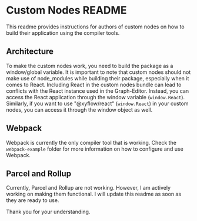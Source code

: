 # Custom Nodes README

This readme provides instructions for authors of custom nodes on how to build their application using the compiler tools.

## Architecture
To make the custom nodes work, you need to build the package as a window/global variable. It is important to note that custom nodes should not make use of node_modules while building their package, especially when it comes to React. Including React in the custom nodes bundle can lead to conflicts with the React instance used in the Graph-Editor. Instead, you can access the React application through the window variable (`window.React`). Similarly, if you want to use "@xyflow/react" (`window.React`) in your custom nodes, you can access it through the window object as well. 


## Webpack

Webpack is currently the only compiler tool that is working. Check the `webpack-example` folder for more information on how to configure and use Webpack.


## Parcel and Rollup

Currently, Parcel and Rollup are not working. However, I am actively working on making them functional. I will update this readme as soon as they are ready to use.

Thank you for your understanding.
